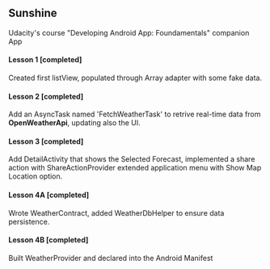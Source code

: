 ## Sunshine 


Udacity's course "Developing Android App: Foundamentals" companion App

#### Lesson 1 [completed]

Created first listView, populated through Array adapter with some fake data.

#### Lesson 2 [completed]

Add an AsyncTask named 'FetchWeatherTask' to retrive real-time data from **OpenWeatherApi**, updating also the UI.

#### Lesson 3 [completed]

Add DetailActivity that shows the Selected Forecast, implemented a share action with ShareActionProvider extended application menu with Show Map Location option. 

#### Lesson 4A [completed]

Wrote WeatherContract, added WeatherDbHelper to ensure data persistence.

#### Lesson 4B [completed]

Built WeatherProvider and declared into the Android Manifest